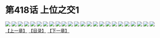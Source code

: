 # 第418话 上位之交1
![](https://s1.baozimh.com/scomic/sanyanxiaotianlu-samanhua/0/418-5zst/1.jpg)
![](https://s1.baozimh.com/scomic/sanyanxiaotianlu-samanhua/0/418-5zst/2.jpg)
![](https://s1.baozimh.com/scomic/sanyanxiaotianlu-samanhua/0/418-5zst/3.jpg)
![](https://s1.baozimh.com/scomic/sanyanxiaotianlu-samanhua/0/418-5zst/4.jpg)
![](https://s1.baozimh.com/scomic/sanyanxiaotianlu-samanhua/0/418-5zst/5.jpg)
![](https://s1.baozimh.com/scomic/sanyanxiaotianlu-samanhua/0/418-5zst/6.jpg)
![](https://s1.baozimh.com/scomic/sanyanxiaotianlu-samanhua/0/418-5zst/7.jpg)
![](https://s1.baozimh.com/scomic/sanyanxiaotianlu-samanhua/0/418-5zst/8.jpg)
![](https://s1.baozimh.com/scomic/sanyanxiaotianlu-samanhua/0/418-5zst/9.jpg)
![](https://s1.baozimh.com/scomic/sanyanxiaotianlu-samanhua/0/418-5zst/10.jpg)
![](https://s1.baozimh.com/scomic/sanyanxiaotianlu-samanhua/0/418-5zst/11.jpg)
![](https://s1.baozimh.com/scomic/sanyanxiaotianlu-samanhua/0/418-5zst/12.jpg)
![](https://s1.baozimh.com/scomic/sanyanxiaotianlu-samanhua/0/418-5zst/13.jpg)
![](https://s1.baozimh.com/scomic/sanyanxiaotianlu-samanhua/0/418-5zst/14.jpg)
![](https://s1.baozimh.com/scomic/sanyanxiaotianlu-samanhua/0/418-5zst/15.jpg)
![](https://s1.baozimh.com/scomic/sanyanxiaotianlu-samanhua/0/418-5zst/16.jpg)
![](https://s1.baozimh.com/scomic/sanyanxiaotianlu-samanhua/0/418-5zst/17.jpg)
![](https://s1.baozimh.com/scomic/sanyanxiaotianlu-samanhua/0/418-5zst/18.jpg)
![](https://s1.baozimh.com/scomic/sanyanxiaotianlu-samanhua/0/418-5zst/19.jpg)
![](https://s1.baozimh.com/scomic/sanyanxiaotianlu-samanhua/0/418-5zst/20.jpg)
![](https://s1.baozimh.com/scomic/sanyanxiaotianlu-samanhua/0/418-5zst/21.jpg)
![](https://s1.baozimh.com/scomic/sanyanxiaotianlu-samanhua/0/418-5zst/22.jpg)
![](https://s1.baozimh.com/scomic/sanyanxiaotianlu-samanhua/0/418-5zst/23.jpg)
![](https://s1.baozimh.com/scomic/sanyanxiaotianlu-samanhua/0/418-5zst/24.jpg)
[【上一章】](./418.md)
[【目录】](./README.md)
[【下一章】](./420.md)
